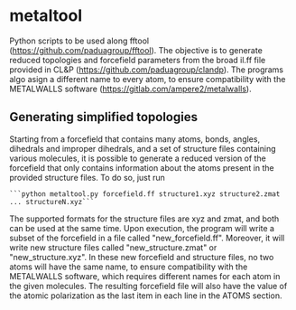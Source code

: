 # metaltool
Python scripts to be used along fftool (https://github.com/paduagroup/fftool). The objective is to generate reduced topologies and forcefield parameters from the broad il.ff file provided in CL&P (https://github.com/paduagroup/clandp). The programs algo asign a different name to every atom, to ensure compatibility with the METALWALLS software (https://gitlab.com/ampere2/metalwalls).

## Generating simplified topologies

Starting from a forcefield that contains many atoms, bonds, angles, dihedrals and improper dihedrals, and a set of structure files containing various molecules, it is possible to generate a reduced version of the forcefield that only contains information about the atoms present in the provided structure files. To do so, just run

    ```python metaltool.py forcefield.ff structure1.xyz structure2.zmat ... structureN.xyz```

The supported formats for the structure files are xyz and zmat, and both can be used at the same time. Upon execution, the program will write a subset of the forcefield in a file called "new_forcefield.ff". Moreover, it will write new structure files called "new_structure.zmat" or "new_structure.xyz". In these new forcefield and structure files, no two atoms will have the same name, to ensure compatibility with the METALWALLS software, which requires different names for each atom in the given molecules. The resulting forcefield file will also have the value of the atomic polarization as the last item in each line in the ATOMS section.
